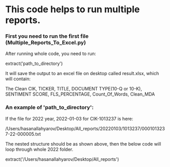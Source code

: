 # This code helps to run multiple reports.

### First you need to run the first file (Multiple_Reports_To_Excel.py)

After running whole code, you need to run:

extract('path_to_directory')

It will save the output to an excel file on desktop called result.xlsx, which will contain:

The Clean  CIK, TICKER, TITLE, DOCUMENT TYPE(10-Q or 10-K), SENTIMENT SCORE, FLS_PERCENTAGE, Count_Of_Words, Clean_MDA



### An example of 'path_to_directory':

If the file for 2022 year, 2022-01-03 for CIK-1013237 is here:

/Users/hasanallahyarov/Desktop/All_reports/20220103/1013237/0001013237-22-000005.txt

The nested structure should be as shown above, then the below code will loop through whole 2022 folder.

extract('/Users/hasanallahyarov/Desktop/All_reports')
